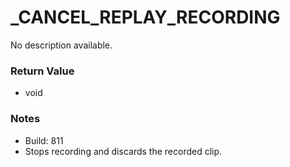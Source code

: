 # _CANCEL_REPLAY_RECORDING

No description available.

### Return Value
* void

### Notes
* Build: 811
* Stops recording and discards the recorded clip.


